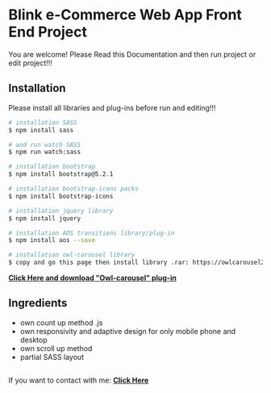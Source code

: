 # Blink e-Commerce Web App Front End Project
You are welcome! Please Read this Documentation and then run project or edit project!!!

## Installation
Please install all libraries and plug-ins before run and editing!!!

```bash
# installation SASS
$ npm install sass

# and run watch SASS
$ npm run watch:sass

# installation bootstrap
$ npm install bootstrap@5.2.1

# installation bootstrap-icons packs
$ npm install bootstrap-icons

# installation jquery library
$ npm install jquery

# installation AOS transitions library/plug-in
$ npm install aos --save

# installation owl-carousel library
$ copy and go this page then install library .rar: https://owlcarousel2.github.io/OwlCarousel2/index.html
```
[**Click Here and download "Owl-carousel" plug-in**](https://owlcarousel2.github.io/OwlCarousel2/index.html)

## Ingredients
- own count up method .js
- own responsivity and adaptive design for only mobile phone and desktop
- own scroll up method
- partial SASS layout

##
If you want to contact with me: [**Click Here**](https://bio.link/nurxanmasimzade/)
##
